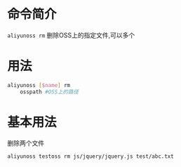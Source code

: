 命令简介
======= 

`aliyunoss rm` 删除OSS上的指定文件,可以多个
    

用法
=======

```bash
aliyunoss [$name] rm 
	osspath #OSS上的路径 
```

基本用法
========

删除两个文件

```bash
aliyunoss testoss rm js/jquery/jquery.js test/abc.txt
```
